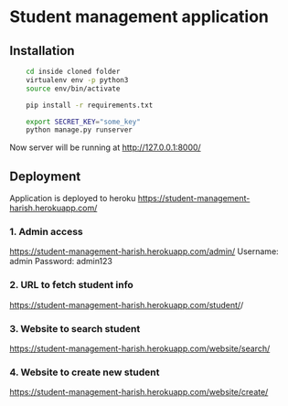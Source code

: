 
# Student management application



## Installation

```bash
    cd inside cloned folder
    virtualenv env -p python3
    source env/bin/activate

    pip install -r requirements.txt

    export SECRET_KEY="some_key"
    python manage.py runserver
```
Now server will be running at http://127.0.0.1:8000/

## Deployment

Application is deployed to heroku
https://student-management-harish.herokuapp.com/

### 1. Admin access
https://student-management-harish.herokuapp.com/admin/
Username: admin
Password: admin123

### 2. URL to fetch student info
https://student-management-harish.herokuapp.com/student/<id>/

### 3. Website to search student
https://student-management-harish.herokuapp.com/website/search/

### 4. Website to create new student
https://student-management-harish.herokuapp.com/website/create/
